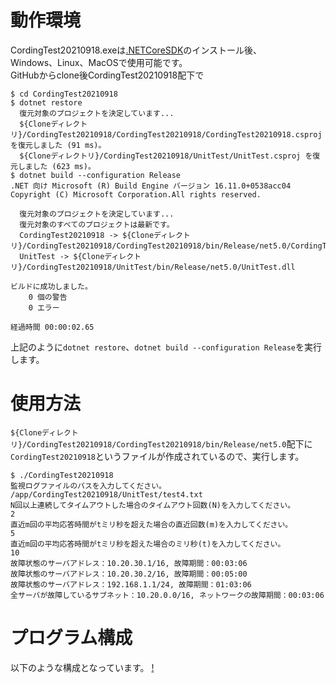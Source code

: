 # 動作環境
CordingTest20210918.exeは[.NETCoreSDK](https://dotnet.microsoft.com/download/dotnet/5.0)のインストール後、  
Windows、Linux、MacOSで使用可能です。  
GitHubからclone後CordingTest20210918配下で
```
$ cd CordingTest20210918
$ dotnet restore
  復元対象のプロジェクトを決定しています...
  ${Cloneディレクトリ}/CordingTest20210918/CordingTest20210918/CordingTest20210918.csproj を復元しました (91 ms)。
  ${Cloneディレクトリ}/CordingTest20210918/UnitTest/UnitTest.csproj を復元しました (623 ms)。
$ dotnet build --configuration Release
.NET 向け Microsoft (R) Build Engine バージョン 16.11.0+0538acc04
Copyright (C) Microsoft Corporation.All rights reserved.

  復元対象のプロジェクトを決定しています...
  復元対象のすべてのプロジェクトは最新です。
  CordingTest20210918 -> ${Cloneディレクトリ}/CordingTest20210918/CordingTest20210918/bin/Release/net5.0/CordingTest20210918.dll
  UnitTest -> ${Cloneディレクトリ}/CordingTest20210918/UnitTest/bin/Release/net5.0/UnitTest.dll

ビルドに成功しました。
    0 個の警告
    0 エラー

経過時間 00:00:02.65
```
上記のように``dotnet restore``、``dotnet build --configuration Release``を実行します。

# 使用方法
``${Cloneディレクトリ}/CordingTest20210918/CordingTest20210918/bin/Release/net5.0``配下に  
``CordingTest20210918``というファイルが作成されているので、実行します。

```
$ ./CordingTest20210918
監視ログファイルのパスを入力してください。
/app/CordingTest20210918/UnitTest/test4.txt
N回以上連続してタイムアウトした場合のタイムアウト回数(N)を入力してください。
2
直近m回の平均応答時間がtミリ秒を超えた場合の直近回数(m)を入力してください。
5
直近m回の平均応答時間がtミリ秒を超えた場合のミリ秒(t)を入力してください。
10
故障状態のサーバアドレス：10.20.30.1/16, 故障期間：00:03:06
故障状態のサーバアドレス：10.20.30.2/16, 故障期間：00:05:00
故障状態のサーバアドレス：192.168.1.1/24, 故障期間：01:03:06
全サーバが故障しているサブネット：10.20.0.0/16, ネットワークの故障期間：00:03:06
```

# プログラム構成
以下のような構成となっています。
[!](./img/CordingTest20210918.png)